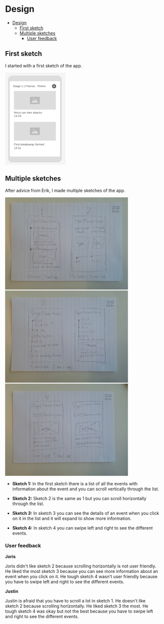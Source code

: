 # Design

-   [Design](#design)
    -   [First sketch](#first-sketch)
    -   [Multiple sketches](#multiple-sketches)
        -   [User feedback](#user-feedback)

## First sketch

I started with a first sketch of the app.

<img src="./Images/Screenshot%202024-06-20%20112007.png" height="300" alt="First sketch">

## Multiple sketches

After advice from Erik, I made multiple sketches of the app.

<p float="left">
    <img src="./Images/20240625_094045.jpg" height="300" alt="Sketch 1 and 2">
    <img src="./Images/20240625_094053.jpg" height="300" alt="Sketch 3">
    <img src="./Images/20240625_094104.jpg" height="300" alt="Sketch 4">
</p>

-   **Sketch 1:** In the first sketch there is a list of all the events with information about the event and you can scroll vertically through the list.

-   **Sketch 2:** Sketch 2 is the same as 1 but you can scroll horizontally through the list.

-   **Sketch 3:** In sketch 3 you can see the details of an event when you click on it in the list and it will expand to show more information.

-   **Sketch 4:** In sketch 4 you can swipe left and right to see the different events.

### User feedback

**Joris**

Joris didn't like sketch 2 because scrolling horizontally is not user friendly. He liked the most sketch 3 because you can see more information about an event when you click on it. He tough sketch 4 wasn't user friendly because you have to swipe left and right to see the different events.

**Justin**

Justin is afraid that you have to scroll a lot in sketch 1. He doesn't like sketch 2 because scrolling horizontally. He liked sketch 3 the most. He tough sketch 4 was okay but not the best because you have to swipe left and right to see the different events.
